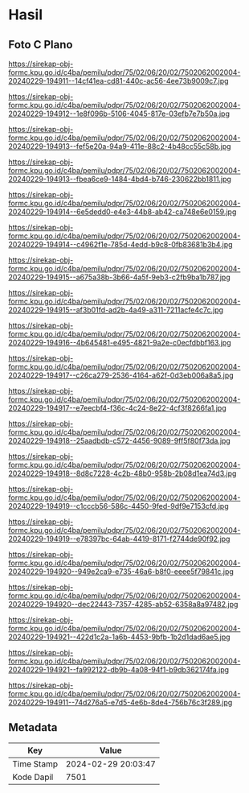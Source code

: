 # Hasil

## Foto C Plano

https://sirekap-obj-formc.kpu.go.id/c4ba/pemilu/pdpr/75/02/06/20/02/7502062002004-20240229-194911--14cf41ea-cd81-440c-ac56-4ee73b9009c7.jpg

https://sirekap-obj-formc.kpu.go.id/c4ba/pemilu/pdpr/75/02/06/20/02/7502062002004-20240229-194912--1e8f096b-5106-4045-817e-03efb7e7b50a.jpg

https://sirekap-obj-formc.kpu.go.id/c4ba/pemilu/pdpr/75/02/06/20/02/7502062002004-20240229-194913--fef5e20a-94a9-411e-88c2-4b48cc55c58b.jpg

https://sirekap-obj-formc.kpu.go.id/c4ba/pemilu/pdpr/75/02/06/20/02/7502062002004-20240229-194913--fbea6ce9-1484-4bd4-b746-230622bb1811.jpg

https://sirekap-obj-formc.kpu.go.id/c4ba/pemilu/pdpr/75/02/06/20/02/7502062002004-20240229-194914--6e5dedd0-e4e3-44b8-ab42-ca748e6e0159.jpg

https://sirekap-obj-formc.kpu.go.id/c4ba/pemilu/pdpr/75/02/06/20/02/7502062002004-20240229-194914--c4962f1e-785d-4edd-b9c8-0fb83681b3b4.jpg

https://sirekap-obj-formc.kpu.go.id/c4ba/pemilu/pdpr/75/02/06/20/02/7502062002004-20240229-194915--a675a38b-3b66-4a5f-9eb3-c2fb9ba1b787.jpg

https://sirekap-obj-formc.kpu.go.id/c4ba/pemilu/pdpr/75/02/06/20/02/7502062002004-20240229-194915--af3b01fd-ad2b-4a49-a311-7211acfe4c7c.jpg

https://sirekap-obj-formc.kpu.go.id/c4ba/pemilu/pdpr/75/02/06/20/02/7502062002004-20240229-194916--4b645481-e495-4821-9a2e-c0ecfdbbf163.jpg

https://sirekap-obj-formc.kpu.go.id/c4ba/pemilu/pdpr/75/02/06/20/02/7502062002004-20240229-194917--c26ca279-2536-4164-a62f-0d3eb006a8a5.jpg

https://sirekap-obj-formc.kpu.go.id/c4ba/pemilu/pdpr/75/02/06/20/02/7502062002004-20240229-194917--e7eecbf4-f36c-4c24-8e22-4cf3f8266fa1.jpg

https://sirekap-obj-formc.kpu.go.id/c4ba/pemilu/pdpr/75/02/06/20/02/7502062002004-20240229-194918--25aadbdb-c572-4456-9089-9ff5f80f73da.jpg

https://sirekap-obj-formc.kpu.go.id/c4ba/pemilu/pdpr/75/02/06/20/02/7502062002004-20240229-194918--8d8c7228-4c2b-48b0-958b-2b08d1ea74d3.jpg

https://sirekap-obj-formc.kpu.go.id/c4ba/pemilu/pdpr/75/02/06/20/02/7502062002004-20240229-194919--c1cccb56-586c-4450-9fed-9df9e7153cfd.jpg

https://sirekap-obj-formc.kpu.go.id/c4ba/pemilu/pdpr/75/02/06/20/02/7502062002004-20240229-194919--e78397bc-64ab-4419-8171-f2744de90f92.jpg

https://sirekap-obj-formc.kpu.go.id/c4ba/pemilu/pdpr/75/02/06/20/02/7502062002004-20240229-194920--949e2ca9-e735-46a6-b8f0-eeee5f79841c.jpg

https://sirekap-obj-formc.kpu.go.id/c4ba/pemilu/pdpr/75/02/06/20/02/7502062002004-20240229-194920--dec22443-7357-4285-ab52-6358a8a97482.jpg

https://sirekap-obj-formc.kpu.go.id/c4ba/pemilu/pdpr/75/02/06/20/02/7502062002004-20240229-194921--422d1c2a-1a6b-4453-9bfb-1b2d1dad6ae5.jpg

https://sirekap-obj-formc.kpu.go.id/c4ba/pemilu/pdpr/75/02/06/20/02/7502062002004-20240229-194921--fa992122-db9b-4a08-94f1-b9db362174fa.jpg

https://sirekap-obj-formc.kpu.go.id/c4ba/pemilu/pdpr/75/02/06/20/02/7502062002004-20240229-194911--74d276a5-e7d5-4e6b-8de4-756b76c3f289.jpg


## Metadata

| Key        | Value               |
| ---------- | ------------------- |
| Time Stamp | 2024-02-29 20:03:47 |
| Kode Dapil | 7501                |



